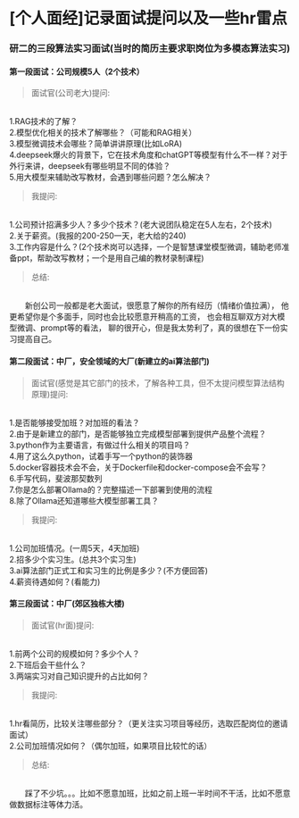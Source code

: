 # [个人面经]记录面试提问以及一些hr雷点


### 研二的三段算法实习面试(当时的简历主要求职岗位为多模态算法实习)

#### 第一段面试：公司规模5人（2个技术）

> 面试官(公司老大)提问:  
<br/>
1.RAG技术的了解？  
<br/>
2.模型优化相关的技术了解哪些？（可能和RAG相关）  
<br/>
3.模型微调技术会哪些？简单讲讲原理(比如LoRA)  
<br/>
4.deepseek爆火的背景下，它在技术角度和chatGPT等模型有什么不一样？对于外行来讲，deepseek有哪些明显不同的体验？  
<br/>
5.用大模型来辅助改写教材，会遇到哪些问题？怎么解决？


> 我提问:  
<br/>
1.公司预计招满多少人？多少个技术？(老大说团队稳定在5人左右，2个技术)  
<br/>
2.关于薪资。(我报的200-250一天，老大给的240)  
<br/>
3.工作内容是什么？(2个技术岗可以选择，一个是智慧课堂模型微调，辅助老师准备ppt，帮助改写教材；一个是用自己编的教材录制课程)  


> 总结:  
<br/>
&emsp;&emsp;新创公司一般都是老大面试，很愿意了解你的所有经历（情绪价值拉满），
他更希望你是个多面手，同时也会比较愿意开稍高的工资，
也会相互聊双方对大模型微调、prompt等的看法，
聊的很开心，但是我太势利了，真的很想在下一份实习提高自己。

#### 第二段面试：中厂，安全领域的大厂(新建立的ai算法部门)

> 面试官(感觉是其它部门的技术，了解各种工具，但不太提问模型算法结构原理)提问:  
<br/>
1.是否能够接受加班？对加班的看法？  
<br/>
2.由于是新建立的部门，是否能够独立完成模型部署到提供产品整个流程？  
<br/>
3.python作为主要语言，有做过什么相关的项目吗？  
<br/>
4.用了这么久python，试着手写一个python的装饰器  
<br/>
5.docker容器技术会不会，关于Dockerfile和docker-compose会不会写？  
<br/>
6.手写代码，斐波那契数列  
<br/>
7.你是怎么部署Ollama的？完整描述一下部署到使用的流程  
<br/>
8.除了Ollama还知道哪些大模型部署工具？  

> 我提问:  
<br/>
1.公司加班情况。(一周5天，4天加班)  
<br/>
2.招多少个实习生。(总共3个实习生)  
<br/>
3.ai算法部门正式工和实习生的比例是多少？(不方便回答)  
<br/>
4.薪资待遇如何？(看能力)

#### 第三段面试：中厂(郊区独栋大楼)
> 面试官(hr面)提问:  
<br/>
1.前两个公司的规模如何？多少个人？  
<br/>
2.下班后会干些什么？  
<br/>
3.两端实习对自己知识提升的占比如何？  
<br/>

> 我提问:  
<br/>
1.hr看简历，比较关注哪些部分？（更关注实习项目等经历，选取匹配岗位的邀请面试）  
<br/>
2.公司加班情况如何？（偶尔加班，如果项目比较忙的话）

> 总结:  
<br/>
&emsp;&emsp;踩了不少坑。。。比如不愿意加班，比如之前上班一半时间不干活，比如不愿意做数据标注等体力活。
